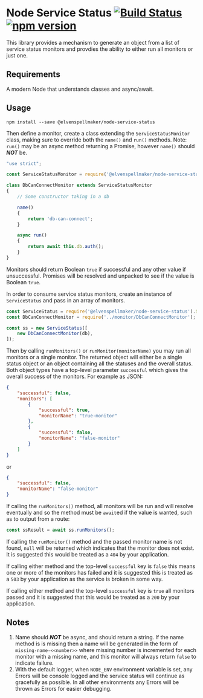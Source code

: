 Node Service Status [![Build Status](https://travis-ci.com/ElvenSpellmaker/node-service-status.svg?branch=master)](https://travis-ci.com/ElvenSpellmaker/node-service-status) [![npm version](https://badge.fury.io/js/%40elvenspellmaker%2Fnode-service-status.svg)](https://badge.fury.io/js/%40elvenspellmaker%2Fnode-service-status)
===================

This library provides a mechanism to generate an object from a list of service
status monitors and provdies the ability to either run all monitors or just one.

Requirements
------------

A modern Node that understands classes and async/await.

Usage
-----

`npm install --save @elvenspellmaker/node-service-status`

Then define a monitor, create a class extending the `ServiceStatusMonitor`
class, making sure to override both the `name()` and `run()` methods.
Note: `run()` may be an async method returning a Promise, however `name()`
should ***NOT*** be.
```js
"use strict";

const ServiceStatusMonitor = require('@elvenspellmaker/node-service-status').ServiceStatusMonitor;

class DbCanConnectMonitor extends ServiceStatusMonitor
{
	// Some constructor taking in a db

	name()
	{
		return 'db-can-connect';
	}

	async run()
	{
		return await this.db.auth();
	}
}
```

Monitors should return Boolean `true` if successful and any other value if
unsuccessful. Promises will be resolved and unpacked to see if the value is
Boolean `true`.

In order to consume service status monitors, create an instance of
`ServiceStatus` and pass in an array of monitors.
```js
const ServiceStatus = require('@elvenspellmaker/node-service-status').ServiceStatus;
const DbCanConnectMonitor = require('../monitor/DbCanConnectMonitor');

const ss = new ServiceStatus([
	new DbCanConnectMonitor(db),
]);
```

Then by calling `runMonitors()` or `runMonitor(monitorName)` you may run all
monitors or a single monitor. The returned object will either be a single status
object or an object containing all the statuses and the overall status.
Both object types have a top-level parameter `successful` which gives the
overall success of the monitors.
For example as JSON:
```json
{
	"successful": false,
	"monitors": [
		{
			"successful": true,
			"monitorName": "true-monitor"
		},
		{
			"successful": false,
			"monitorName": "false-monitor"
		}
	]
}
```
or
```json
{
	"successful": false,
	"monitorName": "false-monitor"
}
```

If calling the `runMonitors()` method, all monitors will be run and will resolve
eventually and so the method must be `await`ed if the value is wanted, such as
to output from a route:
```js
const ssResult = await ss.runMonitors();
```

If calling the `runMonitor()` method and the passed monitor name is not found,
`null` will be returned which indicates that the monitor does not exist.
It is suggested this would be treated as a `404` by your application.

If calling either method and the top-level `successful` key is `false`
this means one or more of the monitors has failed and it is suggested this is
treated as a `503` by your application as the service is broken in some way.

If calling either method and the top-level `successful` key is `true` all
monitors passed and it is suggested that this would be treated as a `200` by
your application.

## Notes

1. Name should ***NOT*** be async, and should return a string. If the name
   method is is missing then a name will be generated in the form of
   `missing-name-<<number>>` where missing number is incremented for each
   monitor with a missing name, and this monitor will always return `false`
   to indicate failure.
2. With the default logger, when `NODE_ENV` environment variable is set, any
   Errors will be console logged and the service status will continue as
   gracefully as possible. In all other environments any Errors will be thrown
   as Errors for easier debugging.
